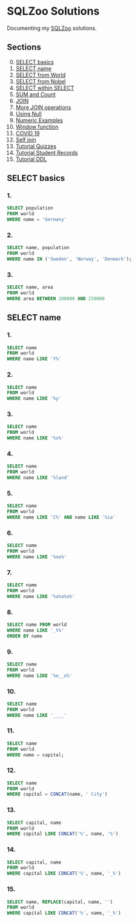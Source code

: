 # SQLZoo Solutions
Documenting my [SQLZoo](https://sqlzoo.net/wiki/SQL_Tutorial) solutions.

## Sections
0. [SELECT basics](#select-basics)
1. [SELECT name](#select-name)
2. [SELECT from World](#select-from-world)
3. [SELECT from Nobel](#select-from-nobel)
4. [SELECT within SELECT](#select-within-select)
5. [SUM and Count](#sum-and-count)
6. [JOIN](#join)
7. [More JOIN operations](#more-join-operations)
8. [Using Null](#using-null)
9. [Numeric Examples](#numeric-examples)
10. [Window function](#window-function)
11. [COVID 19](#covid-19)
12. [Self join](#self-join)
13. [Tutorial Quizzes](#tutorial-quizzews)
14. [Tutorial Student Records](#tutorial-student-records)
15. [Tutorial DDL](#tutorial-ddl)

## SELECT basics
### 1.
```sql
SELECT population 
FROM world
WHERE name = 'Germany'
```
### 2.
```sql
SELECT name, population
FROM world
WHERE name IN ('Sweden', 'Norway', 'Denmark');
```
### 3.
```sql
SELECT name, area
FROM world
WHERE area BETWEEN 200000 AND 250000
```

## SELECT name
### 1.
```sql
SELECT name
FROM world
WHERE name LIKE 'Y%'
```
### 2.
```sql
SELECT name
FROM world
WHERE name LIKE '%y'
```
### 3.
```sql
SELECT name
FROM world
WHERE name LIKE '%x%'
```
### 4.
```sql
SELECT name
FROM world
WHERE name LIKE '%land'
```
### 5.
```sql
SELECT name
FROM world
WHERE name LIKE 'C%' AND name LIKE '%ia'
```
### 6.
```sql
SELECT name
FROM world
WHERE name LIKE '%oo%'
```
### 7.
```sql
SELECT name
FROM world
WHERE name LIKE '%a%a%a%'
```
### 8.
```sql
SELECT name FROM world
WHERE name LIKE '_t%'
ORDER BY name
```
### 9.
```sql
SELECT name
FROM world
WHERE name LIKE '%o__o%'
```
### 10.
```sql
SELECT name
FROM world
WHERE name LIKE '____'
```
### 11.
```sql
SELECT name
FROM world
WHERE name = capital;
```
### 12.
```sql
SELECT name
FROM world
WHERE capital = CONCAT(name, ' City')
```
### 13.
```sql
SELECT capital, name
FROM world
WHERE capital LIKE CONCAT('%', name, '%')
```
### 14.
```sql
SELECT capital, name
FROM world
WHERE capital LIKE CONCAT('%', name, '_%')
```
### 15.
```sql
SELECT name, REPLACE(capital, name, '')
FROM world
WHERE capital LIKE CONCAT('%', name, '_%')
```

